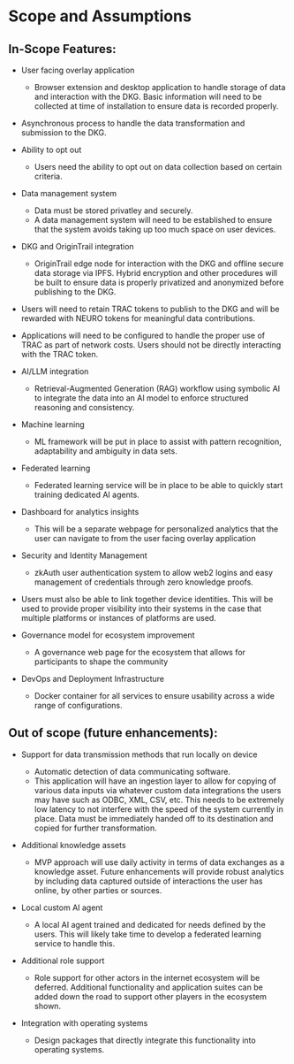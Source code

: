 # Scope and Assumptions

## In-Scope Features: 
- User facing overlay application
    - Browser extension and desktop application to handle storage of data and interaction with the DKG. Basic information will need to be collected at time of installation to ensure data is recorded properly.

- Asynchronous process to handle the data transformation and submission to the DKG.

- Ability to opt out
    - Users need the ability to opt out on data collection based on certain criteria.

- Data management system
   - Data must be stored privatley and securely.
   - A data management system will need to be established to ensure that the system avoids taking up too much space on user devices.

- DKG and OriginTrail integration 
    - OriginTrail edge node for interaction with the DKG and offline secure data storage via IPFS. Hybrid encryption and other procedures will be built to ensure data is properly privatized and anonymized before publishing to the DKG.

- Users will need to retain TRAC tokens to publish to the DKG and will be rewarded with NEURO tokens for meaningful data contributions. 

- Applications will need to be configured to handle the proper use of TRAC as part of network costs. Users should not be directly interacting with the TRAC token.

- AI/LLM integration
    - Retrieval-Augmented Generation (RAG) workflow using symbolic AI to integrate the data into an AI model to enforce structured reasoning and consistency. 

- Machine learning
    - ML framework will be put in place to assist with pattern recognition, adaptability and ambiguity in data sets.

- Federated learning
    - Federated learning service will be in place to be able to quickly start training dedicated AI agents.

- Dashboard for analytics insights
    - This will be a separate webpage for personalized analytics that the user can navigate to from the user facing overlay application

- Security and Identity Management
    - zkAuth user authentication system to allow web2 logins and easy management of credentials through zero knowledge proofs.

- Users must also be able to link together device identities. This will be used to provide proper visibility into their systems in the case that multiple platforms or instances of platforms are used. 

- Governance model for ecosystem improvement
    - A governance web page for the ecosystem that allows for participants to shape the community

- DevOps and Deployment Infrastructure
    - Docker container for all services to ensure usability across a wide range of configurations.


## Out of scope (future enhancements):
- Support for data transmission methods that run locally on device
    - Automatic detection of data communicating software.
    - This application will have an ingestion layer to allow for copying of various data inputs via whatever custom data integrations the users may have such as ODBC, XML, CSV, etc. This needs to be extremely low latency to not interfere with the speed of the system currently in place. Data must be immediately handed off to its destination and copied for further transformation. 

- Additional knowledge assets
    - MVP approach will use daily activity in terms of data exchanges as a knowledge asset. Future enhancements will provide robust analytics by including data captured outside of interactions the user has online, by other parties or sources.

- Local custom AI agent
    - A local AI agent trained and dedicated for needs defined by the users. This will likely take time to develop a federated learning service to handle this.

- Additional role support
    - Role support for other actors in the internet ecosystem will be deferred. Additional functionality and application suites can be added down the road to support other players in the ecosystem shown. 
- Integration with operating systems
    - Design packages that directly integrate this functionality into operating systems. 
